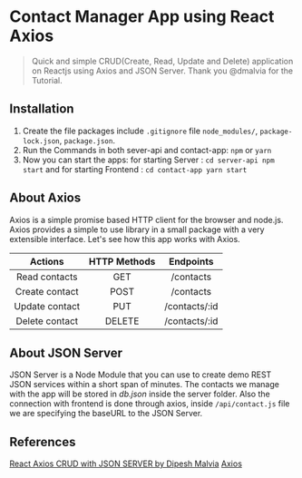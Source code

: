 # Contact Manager App using React Axios

> Quick and simple CRUD(Create, Read, Update and Delete) application on Reactjs using Axios and JSON Server.
> Thank you @dmalvia for the Tutorial.

## Installation
1. Create the file packages include `.gitignore` file `node_modules/`, `package-lock.json`, `package.json`. 
2. Run the Commands in both sever-api and contact-app: 
  `npm` or `yarn`
3. Now you can start the apps:
   for starting Server : 
    `cd server-api npm start` 
   and for starting Frontend : 
    `cd contact-app yarn start`
## About Axios
Axios is a simple promise based HTTP client for the browser and node.js. Axios provides a simple to use library in a small package with a very extensible interface.
Let's see how this app works with Axios.

| Actions | HTTP Methods | Endpoints |
| :---: | :---: | :---: |
| Read contacts | GET | /contacts |
| Create contact | POST | /contacts |
| Update contact | PUT | /contacts/:id |
| Delete contact | DELETE | /contacts/:id |

## About JSON Server
JSON Server is a Node Module that you can use to create demo REST JSON services within a short span of minutes. The contacts we manage with the app will be stored in *db.json* inside the server folder. Also the connection with frontend is done through axios, inside `/api/contact.js` file we are specifying the baseURL to the JSON Server.


## References
[React Axios CRUD with JSON SERVER by Dipesh Malvia](https://www.youtube.com/watch?v=59z1_3-vTOk&t=50s)
[Axios](https://axios-http.com/)

